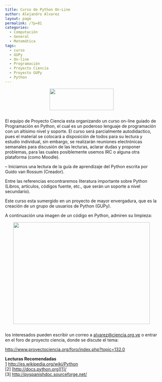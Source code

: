 ```yaml
---
title: Curso de Python On-Line
author: Alejandro Alvarez
layout: page
permalink: /?p=81
categories:
  - Computación
  - General
  - Matemática
tags:
  - curso
  - GUPy
  - On-line
  - Programación
  - Proyecto Ciencia
  - Proyecto GUPy
  - Python
---
```

<a href="http://python.org/images/python-logo.gif" onblur="try {parent.deselectBloggerImageGracefully();} catch(e) {}"><img style="margin: 0px auto 10px; display: block; text-align: center; cursor: pointer; width: 211px; height: 71px;" src="http://python.org/images/python-logo.gif" border="0" alt="" /></a>  
El equipo de Proyecto Ciencia esta organizando un curso on-line guiado de Programación en Python, el cual es un poderoso lenguaje de programación con un altísimo nivel y soporte. El curso será parcialmente autodidactico, pues el material se colocará a disposición de todos para su lectura y estudio individual, sin embargo, se realizarán reuniones electrónicas semanales para discusión de las lecturas, aclarar dudas y proponer problemas, para las cuales posiblemente usemos IRC o alguna otra plataforma (como Moodle).

&#8211; Iniciamos una lectura de la guía de aprendizaje del Python escrita por Guido van Rossum (Creador).

Entre las referencias encontraremos literatura importante sobre Python (Libros, artículos, códigos fuente, etc., que serán un soporte a nivel secundario).

Este curso esta sumergido en un proyecto de mayor envergadura, que es la creación de un grupo de usuarios de Python (GUPy).

A continuación una imagen de un código en Python, admiren su limpieza:

<a href="http://upload.wikimedia.org/wikipedia/commons/thumb/e/e1/Python_add5_syntax.svg/602px-Python_add5_syntax.svg.png" onblur="try {parent.deselectBloggerImageGracefully();} catch(e) {}"><img style="margin: 0px auto 10px; display: block; text-align: center; cursor: pointer; width: 450px; height: 335px;" src="http://upload.wikimedia.org/wikipedia/commons/thumb/e/e1/Python_add5_syntax.svg/602px-Python_add5_syntax.svg.png" border="0" alt="" /></a>  
los interesados pueden escribir un correo a <alvarez@ciencia.org.ve> o entrar en el foro de proyecto ciencia, donde se discute el tema:

<a href="http://www.proyectociencia.org/foro/index.php?topic=132.0" target="_blank">http://www.proyectociencia.org/foro/index.php?topic=132.0</a>

<span style="font-weight: bold;">Lecturas Recomendadas</span>  
[1] <http://es.wikipedia.org/wiki/Python>  
[2] [http://docs.python.org][1]/  
[3] <http://pyspanishdoc.sourceforge.net/>

 [1]: http://docs.python.org/
